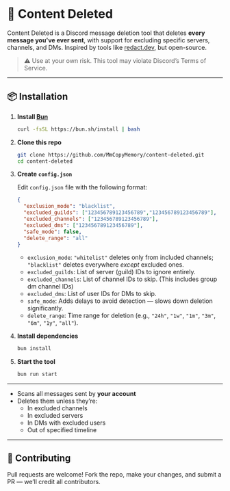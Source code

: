 # 🧨 Content Deleted

Content Deleted is a Discord message deletion tool that deletes **every message you've ever sent**, with support for excluding specific servers, channels, and DMs. Inspired by tools like [redact.dev](https://redact.dev), but open-source.

> ⚠️ Use at your own risk. This tool may violate Discord’s Terms of Service.

---

## 📦 Installation

1. **Install [Bun](https://bun.sh/)**  
   ```bash
   curl -fsSL https://bun.sh/install | bash
   ```

2. **Clone this repo**
   ```bash
   git clone https://github.com/MmCopyMemory/content-deleted.git
   cd content-deleted
   ```

3. **Create `config.json`**

   Edit `config.json` file with the following format:

   ```json
   {
     "exclusion_mode": "blacklist",
     "excluded_guilds": ["123456789123456789","123456789123456789"],
     "excluded_channels": ["123456789123456789"],
     "excluded_dms": ["123456789123456789"],
     "safe_mode": false,
     "delete_range": "all"
   }
   ```

   - `exclusion_mode`: `"whitelist"` deletes only from included channels; `"blacklist"` deletes everywhere *except* excluded ones.
   - `excluded_guilds`: List of server (guild) IDs to ignore entirely.
   - `excluded_channels`: List of channel IDs to skip. (This includes group dm channel IDs)
   - `excluded_dms`: List of user IDs for DMs to skip.
   - `safe_mode`: Adds delays to avoid detection — slows down deletion significantly.
   - `delete_range`: Time range for deletion (e.g., `"24h"`, `"1w"`, `"1m"`, `"3m"`, `"6m"`, `"1y"`, `"all"`).

4. **Install dependencies**
   ```bash
   bun install
   ```

5. **Start the tool**
   ```bash
   bun run start
   ```

---

- Scans all messages sent by **your account**
- Deletes them unless they’re:
  - In excluded channels
  - In excluded servers
  - In DMs with excluded users
  - Out of specified timeline

---

## 🧪 Contributing

Pull requests are welcome! Fork the repo, make your changes, and submit a PR — we’ll credit all contributors.
